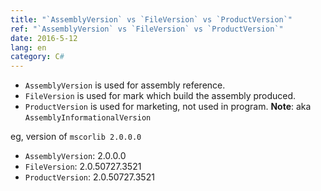 ```yaml
---
title: "`AssemblyVersion` vs `FileVersion` vs `ProductVersion`"
ref: "`AssemblyVersion` vs `FileVersion` vs `ProductVersion`"
date: 2016-5-12
lang: en
category: C#
---
```


* `AssemblyVersion` is used for assembly reference.
* `FileVersion` is used for mark which build the assembly produced.
* `ProductVersion` is used for marketing, not used in program. **Note**: aka
  `AssemblyInformationalVersion`

eg, version of `mscorlib 2.0.0.0`

* `AssemblyVersion`: 2.0.0.0
* `FileVersion`: 2.0.50727.3521
* `ProductVersion`: 2.0.50727.3521
